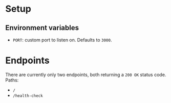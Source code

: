 # Setup
## Environment variables
- `PORT`: custom port to listen on. Defaults to `3000`.

# Endpoints
There are currently only two endpoints, both returning a `200 OK` status code. Paths:

- `/`
- `/health-check`
